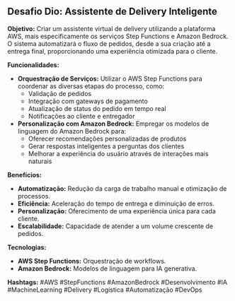 ## Desafio Dio: Assistente de Delivery Inteligente

**Objetivo:**
Criar um assistente virtual de delivery utilizando a plataforma AWS, mais especificamente os serviços Step Functions e Amazon Bedrock. O sistema automatizará o fluxo de pedidos, desde a sua criação até a entrega final, proporcionando uma experiência otimizada para o cliente.

**Funcionalidades:**
* **Orquestração de Serviços:** Utilizar o AWS Step Functions para coordenar as diversas etapas do processo, como:
    * Validação de pedidos
    * Integração com gateways de pagamento
    * Atualização de status do pedido em tempo real
    * Notificações ao cliente e entregador
* **Personalização com Amazon Bedrock:** Empregar os modelos de linguagem do Amazon Bedrock para:
    * Oferecer recomendações personalizadas de produtos
    * Gerar respostas inteligentes a perguntas dos clientes
    * Melhorar a experiência do usuário através de interações mais naturais

**Benefícios:**
* **Automatização:** Redução da carga de trabalho manual e otimização de processos.
* **Eficiência:** Aceleração do tempo de entrega e diminuição de erros.
* **Personalização:** Oferecimento de uma experiência única para cada cliente.
* **Escalabilidade:** Capacidade de atender a um volume crescente de pedidos.

**Tecnologias:**
* **AWS Step Functions:** Orquestração de workflows.
* **Amazon Bedrock:** Modelos de linguagem para IA generativa.

**Hashtags:** #AWS #StepFunctions #AmazonBedrock #Desenvolvimento #IA #MachineLearning #Delivery #Logística #Automatização #DevOps
